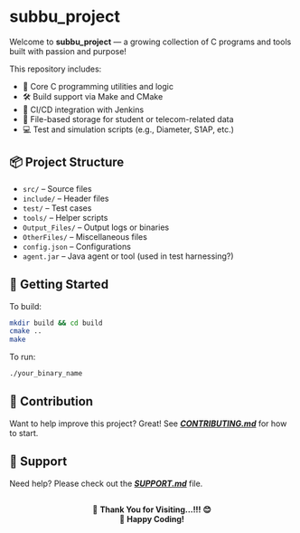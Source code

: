 # subbu_project

Welcome to **subbu_project** — a growing collection of C programs and tools built with passion and purpose!

This repository includes:
- 🧠 Core C programming utilities and logic
- 🛠️ Build support via Make and CMake
- 🔄 CI/CD integration with Jenkins
- 📂 File-based storage for student or telecom-related data
- 💻 Test and simulation scripts (e.g., Diameter, S1AP, etc.)

## 📦 Project Structure

- `src/` – Source files
- `include/` – Header files
- `test/` – Test cases
- `tools/` – Helper scripts
- `Output_Files/` – Output logs or binaries
- `OtherFiles/` – Miscellaneous files
- `config.json` – Configurations
- `agent.jar` – Java agent or tool (used in test harnessing?)

## 🚀 Getting Started

To build:

```bash
mkdir build && cd build
cmake ..
make
```
To run:
```bash
./your_binary_name
```

## 📢 Contribution
Want to help improve this project? Great! See ***[CONTRIBUTING.md](https://github.com/Subbaram1993/subbu_project/blob/main/CONTRIBUTING.md)*** for how to start.

## 🧰 Support
Need help? Please check out the ***[SUPPORT.md](https://github.com/Subbaram1993/subbu_project/blob/main/README.md)*** file.

## 
<p align="center">
  🙏 <strong>Thank You for Visiting...!!! 😊</strong><br>
  🎉 <strong>Happy Coding!</strong>
</p>